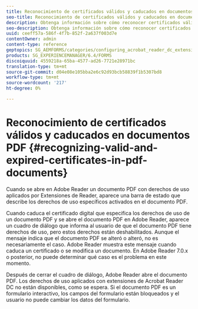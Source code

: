 ```yaml
---
title: Reconocimiento de certificados válidos y caducados en documentos PDF
seo-title: Reconocimiento de certificados válidos y caducados en documentos PDF
description: Obtenga información sobre cómo reconocer certificados válidos y caducados en documentos PDF.
seo-description: Obtenga información sobre cómo reconocer certificados válidos y caducados en documentos PDF.
uuid: ceeff57a-586f-4f7b-852f-2a637f003d7e
contentOwner: admin
content-type: reference
geptopics: SG_AEMFORMS/categories/configuring_acrobat_reader_dc_extensions
products: SG_EXPERIENCEMANAGER/6.4/FORMS
discoiquuid: 4559218a-65ba-4577-ad26-7721e28971bc
translation-type: tm+mt
source-git-commit: d04e08e105bba2e6c92d93bcb58839f1b5307bd8
workflow-type: tm+mt
source-wordcount: '217'
ht-degree: 0%

---
```



# Reconocimiento de certificados válidos y caducados en documentos PDF {#recognizing-valid-and-expired-certificates-in-pdf-documents}

Cuando se abre en Adobe Reader un documento PDF con derechos de uso aplicados por Extensiones de Reader, aparece una barra de estado que describe los derechos de uso específicos activados en el documento PDF.

Cuando caduca el certificado digital que especifica los derechos de uso de un documento PDF y se abre el documento PDF en Adobe Reader, aparece un cuadro de diálogo que informa al usuario de que el documento PDF tiene derechos de uso, pero estos derechos están deshabilitados. Aunque el mensaje indica que el documento PDF se alteró o alteró, no es necesariamente el caso. Adobe Reader muestra este mensaje cuando caduca un certificado o se modifica un documento. En Adobe Reader 7.0.x o posterior, no puede determinar qué caso es el problema en este momento.

Después de cerrar el cuadro de diálogo, Adobe Reader abre el documento PDF. Los derechos de uso aplicados con extensiones de Acrobat Reader DC no están disponibles, como se espera. Si el documento PDF es un formulario interactivo, los campos del formulario están bloqueados y el usuario no puede cambiar los datos del formulario.
